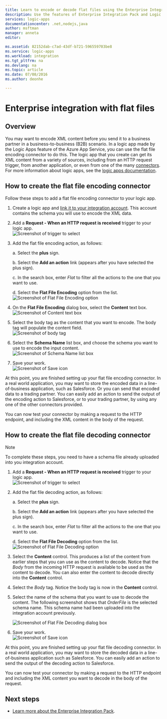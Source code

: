 ```yaml
---
title: Learn to encode or decode flat files using the Enterprise Integration Pack in Azure Logic Apps| Microsoft Docs
description: Use the features of Enterprise Integration Pack and Logic apps to encode or decode flat files
services: logic-apps
documentationcenter: .net,nodejs,java
author: msftman
manager: anneta
editor: 

ms.assetid: 82152dab-c7ad-43df-b721-596559703be8
ms.service: logic-apps
ms.workload: integration
ms.tgt_pltfrm: na
ms.devlang: na
ms.topic: article
ms.date: 07/08/2016
ms.author: deonhe

---
```

# Enterprise integration with flat files
## Overview
You may want to encode XML content before you send it to a business partner in a business-to-business (B2B) scenario. In a logic app made by the Logic Apps feature of the Azure App Service, you can use the flat file encoding connector to do this. The logic app that you create can get its XML content from a variety of sources, including from an HTTP request trigger, from another application, or even from one of the many [connectors](../connectors/apis-list.md). For more information about logic apps, see the [logic apps documentation](logic-apps-what-are-logic-apps.md "Learn more about Logic apps").  

## How to create the flat file encoding connector
Follow these steps to add a flat file encoding connector to your logic app.

1. Create a logic app and [link it to your integration account](logic-apps-enterprise-integration-accounts.md "Learn to link an integration account to a Logic app"). This account contains the schema you will use to encode the XML data.  
2. Add a **Request - When an HTTP request is received** trigger to your logic app.  
   ![Screenshot of trigger to select](./media/logic-apps-enterprise-integration-b2b/flatfile-1.png)    
3. Add the flat file encoding action, as follows:
   
    a. Select the **plus** sign.
   
    b. Select the **Add an action** link (appears after you have selected the plus sign).
   
    c. In the search box, enter *Flat* to filter all the actions to the one that you want to use.
   
    d. Select the **Flat File Encoding** option from the list.   
   ![Screenshot of Flat File Encoding option](media/logic-apps-enterprise-integration-flatfile/flatfile-2.png)   
4. On the **Flat File Encoding** dialog box, select the **Content** text box.  
   ![Screenshot of Content text box](media/logic-apps-enterprise-integration-flatfile/flatfile-3.png)  
5. Select the body tag as the content that you want to encode. The body tag will populate the content field.     
   ![Screenshot of body tag](media/logic-apps-enterprise-integration-flatfile/flatfile-4.png)  
6. Select the **Schema Name** list box, and choose the schema you want to use to encode the input content.    
   ![Screenshot of Schema Name list box](media/logic-apps-enterprise-integration-flatfile/flatfile-5.png)  
7. Save your work.   
   ![Screenshot of Save icon](media/logic-apps-enterprise-integration-flatfile/flatfile-6.png)  

At this point, you are finished setting up your flat file encoding connector. In a real world application, you may want to store the encoded data in a line-of-business application, such as Salesforce. Or you can send that encoded data to a trading partner. You can easily add an action to send the output of the encoding action to Salesforce, or to your trading partner, by using any one of the other connectors provided.

You can now test your connector by making a request to the HTTP endpoint, and including the XML content in the body of the request.  

## How to create the flat file decoding connector
> [!NOTE]
> To complete these steps, you need to have a schema file already uploaded into you integration account.
> 
> 

1. Add a **Request - When an HTTP request is received** trigger to your logic app.  
   ![Screenshot of trigger to select](./media/logic-apps-enterprise-integration-b2b/flatfile-1.png)    
2. Add the flat file decoding action, as follows:
   
    a. Select the **plus** sign.
   
    b. Select the **Add an action** link (appears after you have selected the plus sign).
   
    c. In the search box, enter *Flat* to filter all the actions to the one that you want to use.
   
    d. Select the **Flat File Decoding** option from the list.   
   ![Screenshot of Flat File Decoding option](media/logic-apps-enterprise-integration-flatfile/flatfile-2.png)   
3. Select the **Content** control. This produces a list of the content from earlier steps that you can use as the content to decode. Notice that the *Body* from the incoming HTTP request is available to be used as the content to decode. You can also enter the content to decode directly into the **Content** control.     
4. Select the *Body* tag. Notice the body tag is now in the **Content** control.
5. Select the name of the schema that you want to use to decode the content. The following screenshot shows that *OrderFile* is the selected schema name. This schema name had been uploaded into the integration account previously.
   
   ![Screenshot of Flat File Decoding dialog box](media/logic-apps-enterprise-integration-flatfile/flatfile-decode-1.png)    
6. Save your work.  
   ![Screenshot of Save icon](media/logic-apps-enterprise-integration-flatfile/flatfile-6.png)    

At this point, you are finished setting up your flat file decoding connector. In a real world application, you may want to store the decoded data in a line-of-business application such as Salesforce. You can easily add an action to send the output of the decoding action to Salesforce.

You can now test your connector by making a request to the HTTP endpoint and including the XML content you want to decode in the body of the request.  

## Next steps
* [Learn more about the Enterprise Integration Pack](logic-apps-enterprise-integration-overview.md "Learn about Enterprise Integration Pack").  

